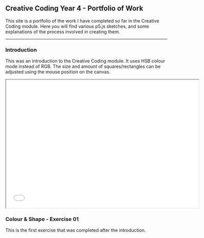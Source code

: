 ## Creative Coding Year 4 - Portfolio of Work

This site is a portfolio of the work I have completed so far in the Creative Coding module. Here you will find various p5.js sketches, and some explanations of the process involved in creating them.

---

### Introduction

This was an introduction to the Creative Coding module. It uses HSB colour mode instead of RGB. The size and amount of squares/rectangles can be adjusted using the mouse position on the canvas.

<iframe src="index.html" width="600px" height="400px"></iframe>



### Colour & Shape - Exercise 01

This is the first exercise that was completed after the introduction. 


